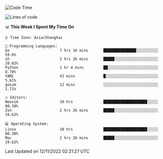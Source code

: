 <!--START_SECTION:waka-->
![Code Time](http://img.shields.io/badge/Code%20Time-974%20hrs%203%20mins-blue)

![Lines of code](https://img.shields.io/badge/From%20Hello%20World%20I%27ve%20Written-24%20Thousand%20lines%20of%20code-blue)

📊 **This Week I Spent My Time On** 

```text
⌚︎ Time Zone: Asia/Shanghai

💬 Programming Languages: 
Go                       7 hrs 16 mins       ███████████████░░░░░░░░░░   59.6% 
sh                       2 hrs 26 mins       █████░░░░░░░░░░░░░░░░░░░░   20.02% 
Python                   1 hr 4 mins         ██░░░░░░░░░░░░░░░░░░░░░░░   8.78% 
YAML                     41 mins             █░░░░░░░░░░░░░░░░░░░░░░░░   5.61% 
gosum                    12 mins             ░░░░░░░░░░░░░░░░░░░░░░░░░   1.71%

🔥 Editors: 
Neovim                   10 hrs              ████████████████████░░░░░   80.38% 
Zsh                      2 hrs 26 mins       █████░░░░░░░░░░░░░░░░░░░░   19.62%

💻 Operating System: 
Linux                    10 hrs              ████████████████████░░░░░   80.38% 
Mac                      2 hrs 26 mins       █████░░░░░░░░░░░░░░░░░░░░   19.62%

```


 Last Updated on 12/11/2022 02:21:27 UTC
<!--END_SECTION:waka-->
